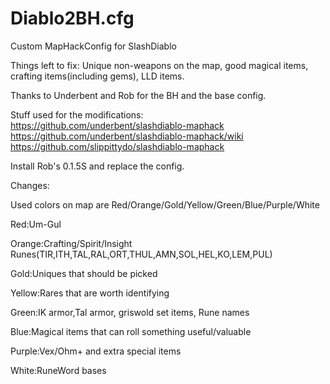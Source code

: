 # Diablo2BH.cfg
Custom MapHackConfig for SlashDiablo

Things left to fix: Unique non-weapons on the map, good magical items, crafting items(including gems), LLD items.

Thanks to Underbent and Rob for the BH and the base config.

Stuff used for the modifications:  
https://github.com/underbent/slashdiablo-maphack  
https://github.com/underbent/slashdiablo-maphack/wiki   
https://github.com/slippittydo/slashdiablo-maphack  

Install Rob's 0.1.5S and replace the config.

Changes:

Used colors on map are Red/Orange/Gold/Yellow/Green/Blue/Purple/White

Red:Um-Gul

Orange:Crafting/Spirit/Insight Runes(TIR,ITH,TAL,RAL,ORT,THUL,AMN,SOL,HEL,KO,LEM,PUL)

Gold:Uniques that should be picked

Yellow:Rares that are worth identifying

Green:IK armor,Tal armor, griswold set items, Rune names

Blue:Magical items that can roll something useful/valuable

Purple:Vex/Ohm+ and extra special items

White:RuneWord bases
